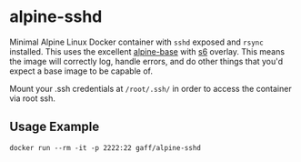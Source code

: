 # alpine-sshd

Minimal Alpine Linux Docker container with `sshd` exposed and `rsync` installed. This uses the excellent [alpine-base](smebbersonalpinebase) with [s6](s6) overlay. This means
the image will correctly log, handle errors, and do other things that you'd expect a base image to be capable of.

Mount your .ssh credentials at `/root/.ssh/` in order to access the container via root ssh.

## Usage Example

```
docker run --rm -it -p 2222:22 gaff/alpine-sshd
```


[s6]: http://www.skarnet.org/software/s6/
[s6-overlay]: https://github.com/just-containers/s6-overlay
[smebbersonalpinebase]: https://hub.docker.com/r/smebberson/alpine-base/
